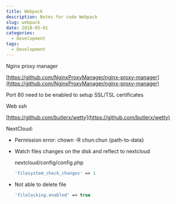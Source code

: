 ```yaml
---
title: Webpack
description: Notes for code Webpack
slug: webpack
date: 2018-05-01
categories:
  - Development
tags:
  - Development
---
```


Nginx proxy manager

[https://github.com/NginxProxyManager/nginx-proxy-manager](https://github.com/NginxProxyManager/nginx-proxy-manager)

Port 80 need to be enabled to setup SSL/TSL certificates

Web ssh

[https://github.com/butlerx/wetty](https://github.com/butlerx/wetty)

NextCloud:

- Permission error: chown -R chun:chun {path-to-data}
- Watch files changes on the disk and reflect to nextcloud

  nextcloud/config/config.php

  ```PHP
  'filesystem_check_changes' => 1
  ```

- Not able to delete file

  ```PHP
  'filelocking.enabled' => true
  ```
